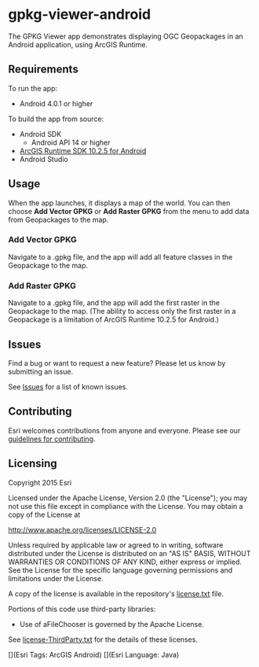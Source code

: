gpkg-viewer-android
====================

The GPKG Viewer app demonstrates displaying OGC Geopackages in an Android application, using ArcGIS Runtime.

## Requirements

To run the app:

- Android 4.0.1 or higher

To build the app from source:

- Android SDK
  - Android API 14 or higher
- [ArcGIS Runtime SDK 10.2.5 for Android](https://developers.arcgis.com/android)
- Android Studio

## Usage

When the app launches, it displays a map of the world. You can then choose **Add Vector GPKG** or **Add Raster GPKG** from the menu to add data from Geopackages to the map.

### Add Vector GPKG

Navigate to a .gpkg file, and the app will add all feature classes in the Geopackage to the map.

### Add Raster GPKG

Navigate to a .gpkg file, and the app will add the first raster in the Geopackage to the map. (The ability to access only the first raster in a Geopackage is a limitation of ArcGIS Runtime 10.2.5 for Android.)

## Issues

Find a bug or want to request a new feature?  Please let us know by submitting an issue.

See [Issues](issues) for a list of known issues.

## Contributing

Esri welcomes contributions from anyone and everyone. Please see our [guidelines for contributing](https://github.com/esri/contributing).

## Licensing

Copyright 2015 Esri

Licensed under the Apache License, Version 2.0 (the "License"); you may not use this file except in compliance with the License. You may obtain a copy of the License at

   http://www.apache.org/licenses/LICENSE-2.0

Unless required by applicable law or agreed to in writing, software distributed under the License is distributed on an "AS IS" BASIS, WITHOUT WARRANTIES OR CONDITIONS OF ANY KIND, either express or implied. See the License for the specific language governing permissions and limitations under the License.

A copy of the license is available in the repository's [license.txt](license.txt) file.

Portions of this code use third-party libraries:

- Use of aFileChooser is governed by the Apache License.

See [license-ThirdParty.txt](license-ThirdParty.txt) for the details of these licenses.

[](Esri Tags: ArcGIS Android)
[](Esri Language: Java)
